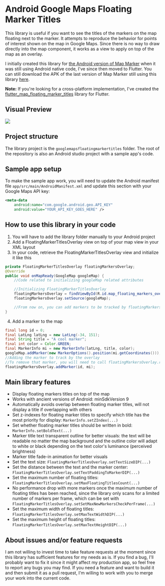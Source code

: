 # Android Google Maps Floating Marker Titles

This library is useful if you want to see the titles of the markers on the map floating next to the marker. It attempts to reproduce the behavior for points of interest shown on the map in Google Maps. Since there is no way to draw directly into the map component, it works as a view to apply on top of the map as an overlay.

I initially created this library for [the Android version of Map Marker](https://play.google.com/store/apps/details?id=com.exlyo.mapmarker) when it was still using Android native code, I've since then moved to Flutter. You can still download the APK of the last version of Map Marker still using this library [here](https://github.com/androidseb/mapmarker/releases/tag/map_marker_v2).

**Note:** If you're looking for a cross-platform implementation, I've created the [flutter_map_floating_marker_titles](https://github.com/androidseb/flutter_map_floating_marker_titles) library for Flutter.

## Visual Preview

![](./visual_demo.gif)

## Project structure

The library project is the `googlemapsfloatingmarkertitles` folder. The root of the repository is also an Android studio project with a sample app's code.

## Sample app setup

To make the sample app work, you will need to update the Android manifest file `app/src/main/AndroidManifest.xml` and update this section with your Google Maps API key:
```xml
<meta-data
    android:name="com.google.android.geo.API_KEY"
    android:value="YOUR_API_KEY_GOES_HERE" />
```

## How to use this library in your code

1. You will have to add the library folder manually to your Android project
2. Add a FloatingMarkerTitlesOverlay view on top of your map view in your XML layout
3. In your code, retrieve the FloatingMarkerTitlesOverlay view and initialize it like this
```java
private FloatingMarkerTitlesOverlay floatingMarkersOverlay;
@Override
public void onMapReady(GoogleMap googleMap) {
    //Code related to initializing googleMap related attributes

    //Initializing FloatingMarkerTitlesOverlay
    floatingMarkersOverlay = findViewById(R.id.map_floating_markers_overlay);
    floatingMarkersOverlay.setSource(googleMap);

    //From now on, you can add markers to be tracked by floatingMarkersOverlay
}
```
4. Add a marker to the map
```java
final long id = 0;
final LatLng latLng = new LatLng(-34, 151);
final String title = "A cool marker";
final int color = Color.GREEN;
final MarkerInfo mi = new MarkerInfo(latLng, title, color);
googleMap.addMarker(new MarkerOptions().position(mi.getCoordinates()));
//Adding the marker to track by the overlay
//To remove that marker, you will need to call floatingMarkersOverlay.removeMarker(id)
floatingMarkersOverlay.addMarker(id, mi);
```

## Main library features

- Display floating markers titles on top of the map
- Works with ancient versions of Android: minSdkVersion 9
- Automatically avoids overlap between floating marker titles, will not display a title if overlapping with others
- Set z-indexes for floating marker titles to specify which title has the most priority for display: <code>MarkerInfo.setZIndex(...)</code>
- Set whether floating marker titles should be written in bold: <code>MarkerInfo.setBoldText(...)</code>
- Marker title text transparent outline for better visuals: the text will be readable no matter the map background and the outline color will adapt to white or black depending on the text color's luminance (perceived brightness)
- Marker title fade-in animation for better visuals
- Set the text size: <code>FloatingMarkerTitlesOverlay.setTextSizeDIP(...)</code>
- Set the distance between the text and the marker center: <code>FloatingMarkerTitlesOverlay.setTextPaddingToMarkerDIP(...)</code>
- Set the maximum number of floating titles: <code>FloatingMarkerTitlesOverlay.setMaxFloatingTitlesCount(...)</code>
- No performance drop with more markers once the maximum number of floating titles has been reached, since the library only scans for a limited number of markers per frame, which can be set with <code>FloatingMarkerTitlesOverlay.setSetMaxNewMarkersCheckPerFrame(...)</code>
- Set the maximum width of floating titles: <code>FloatingMarkerTitlesOverlay.setMaxTextWidthDIP(...)</code>
- Set the maximum height of floating titles: <code>FloatingMarkerTitlesOverlay.setMaxTextHeightDIP(...)</code>


## About issues and/or feature requests

I am not willing to invest time to take feature requests at the moment since this library has sufficient features for my needs as is.
If you find a bug, I'll probably want to fix it since it might affect my production app, so feel free to report any bugs you may find.
If you need a feature and want to build it and then submit it as a pull request, I'm willing to work with you to merge your work into the current code.
